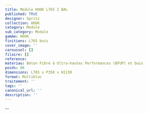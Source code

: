 ```yaml
---
title: Module HOOK L765 2 BAL
published: TRUE
designer: Spritz
collection: HOOK
category: Module
sub_category: Module
gamme: HOOK
finitions: L765 bois
cover_image: ''
caroussel: []
filaire: []
reference: 
materiau: Béton Fibré à Ultra-hautes Performances (BFUP) et bois
poids: 86
dimensions: L765 x P350 x H1130
format: Multibloc
traitement: ''
tags: ''
canonical_url: ''
description: ''
---
```

--
